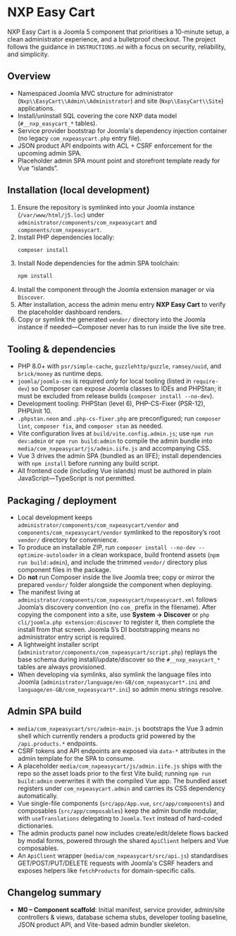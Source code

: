 # NXP Easy Cart

NXP Easy Cart is a Joomla 5 component that prioritises a 10-minute setup, a clean administrator experience, and a bulletproof checkout. The project follows the guidance in `INSTRUCTIONS.md` with a focus on security, reliability, and simplicity.

## Overview

-   Namespaced Joomla MVC structure for administrator (`Nxp\\EasyCart\\Admin\\Administrator`) and site (`Nxp\\EasyCart\\Site`) applications.
-   Install/uninstall SQL covering the core NXP data model (`#__nxp_easycart_*` tables).
-   Service provider bootstrap for Joomla's dependency injection container (no legacy `com_nxpeasycart.php` entry file).
-   JSON product API endpoints with ACL + CSRF enforcement for the upcoming admin SPA.
-   Placeholder admin SPA mount point and storefront template ready for Vue “islands”.

## Installation (local development)

1. Ensure the repository is symlinked into your Joomla instance (`/var/www/html/j5.loc`) under `administrator/components/com_nxpeasycart` and `components/com_nxpeasycart`.
2. Install PHP dependencies locally:
    ```bash
    composer install
    ```
3. Install Node dependencies for the admin SPA toolchain:
    ```bash
    npm install
    ```
4. Install the component through the Joomla extension manager or via `Discover`.
5. After installation, access the admin menu entry **NXP Easy Cart** to verify the placeholder dashboard renders.
6. Copy or symlink the generated `vendor/` directory into the Joomla instance if needed—Composer never has to run inside the live site tree.

## Tooling & dependencies

-   PHP 8.0+ with `psr/simple-cache`, `guzzlehttp/guzzle`, `ramsey/uuid`, and `brick/money` as runtime deps.
-   `joomla/joomla-cms` is required _only_ for local tooling (listed in `require-dev`) so Composer can expose Joomla classes to IDEs and PHPStan; it must be excluded from release builds (`composer install --no-dev`).
-   Development tooling: PHPStan (level 6), PHP-CS-Fixer (PSR-12), PHPUnit 10.
-   `.phpstan.neon` and `.php-cs-fixer.php` are preconfigured; run `composer lint`, `composer fix`, and `composer stan` as needed.
-   Vite configuration lives at `build/vite.config.admin.js`; use `npm run dev:admin` or `npm run build:admin` to compile the admin bundle into `media/com_nxpeasycart/js/admin.iife.js` and accompanying CSS.
-   Vue 3 drives the admin SPA (bundled as an IIFE); install dependencies with `npm install` before running any build script.
-   All frontend code (including Vue islands) must be authored in plain JavaScript—TypeScript is not permitted.

## Packaging / deployment

-   Local development keeps `administrator/components/com_nxpeasycart/vendor` and `components/com_nxpeasycart/vendor` symlinked to the repository’s root `vendor/` directory for convenience.
-   To produce an installable ZIP, run `composer install --no-dev --optimize-autoloader` in a clean workspace, build frontend assets (`npm run build:admin`), and include the trimmed `vendor/` directory plus component files in the package.
-   Do **not** run Composer inside the live Joomla tree; copy or mirror the prepared `vendor/` folder alongside the component when deploying.
-   The manifest living at `administrator/components/com_nxpeasycart/nxpeasycart.xml` follows Joomla’s discovery convention (no `com_` prefix in the filename). After copying the component into a site, use **System → Discover** or `php cli/joomla.php extension:discover` to register it, then complete the install from that screen. Joomla 5’s DI bootstrapping means no administrator entry script is required.
-   A lightweight installer script (`administrator/components/com_nxpeasycart/script.php`) replays the base schema during install/update/discover so the `#__nxp_easycart_*` tables are always provisioned.
-   When developing via symlinks, also symlink the language files into Joomla (`administrator/language/en-GB/com_nxpeasycart*.ini` and `language/en-GB/com_nxpeasycart*.ini`) so admin menu strings resolve.

## Admin SPA build

-   `media/com_nxpeasycart/src/admin-main.js` bootstraps the Vue 3 admin shell which currently renders a products grid powered by the `/api.products.*` endpoints.
-   CSRF tokens and API endpoints are exposed via `data-*` attributes in the admin template for the SPA to consume.
-   A placeholder `media/com_nxpeasycart/js/admin.iife.js` ships with the repo so the asset loads prior to the first Vite build; running `npm run build:admin` overwrites it with the compiled Vue app. The bundled asset registers under `com_nxpeasycart.admin` and carries its CSS dependency automatically.
-   Vue single-file components (`src/app/App.vue`, `src/app/components`) and composables (`src/app/composables`) keep the admin bundle modular, with `useTranslations` delegating to `Joomla.Text` instead of hard-coded dictionaries.
-   The admin products panel now includes create/edit/delete flows backed by modal forms, powered through the shared `ApiClient` helpers and Vue composables.
-   An `ApiClient` wrapper (`media/com_nxpeasycart/src/api.js`) standardises GET/POST/PUT/DELETE requests with Joomla's CSRF headers and exposes helpers like `fetchProducts` for domain-specific calls.

## Changelog summary

-   **M0 – Component scaffold**: Initial manifest, service provider, admin/site controllers & views, database schema stubs, developer tooling baseline, JSON product API, and Vite-based admin bundler skeleton.
